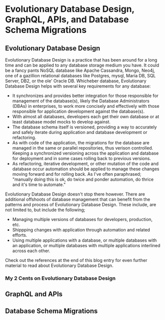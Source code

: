 # Evolutionary Database Design, GraphQL, APIs, and Database Schema Migrations

## Evolutionary Database Design

Evolutionary Database Design is a practice that has been around for a long time and can be applied to any database storage medium you have. It could be a fancy pants NoSQL database like Apache Cassandra, Mongo, Neo4j, one of a gazillion relational databases like Postgres, mysql, Maria DB, SQL Server, DB2, or the ole' Oracle DB. Whicheber database, Evolutionary Database Design helps with several key requirements for any database:

* It synchronizes and provides better integration for those responsible for management of the database(s), likely the Database Administrators (DBAs) in enterprises, to work more concisely and effectively with those responsible for application development against the database(s).
* With almost all databases, developers each get their own database or at least database model mocks to develop against.
* The database schema itself is versioned, providing a way to accurately and safely iterate during application and database development or refactoring.
* As with code of the application, the migrations for the database are managed in the same or parallel repositories, thus verison controlled. Keeping a synchronized versioning across the application and database for deployment and in some cases rolling back to previous versions.
* As refactoring, iterative development, or other mutation of the code and database occur automation should be applied to manage these changes moving forward and for rolling back. As I've often paraphrased; "manually doing this is ok, do twice and ponder automation, do thrice and it's time to automate."

Evolutionary Database Design doesn't stop there however. There are additional offshoots of database management that can benefit from the patterns and process of Evolutionary Database Design. These include, are not limited to, but include the following;

* Managing multiple versions of databases for developers, production, etc.
* Shippping changes with application through automation and related efforts.
* Using multiple applications with a database, or multiple databases with an application, or multiple databases with multiple applications interlined across each other.

Check out the references at the end of this blog entry for even further material to read about Evolutionary Database Design.

### My 2 Cents on Evolutionary Database Design

## GraphQL and APIs

## Database Schema Migrations

